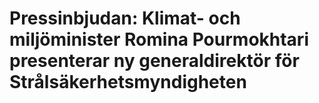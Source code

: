 # Pressinbjudan: Klimat- och miljöminister Romina Pourmokhtari presenterar ny generaldirektör för Strålsäkerhetsmyndigheten
